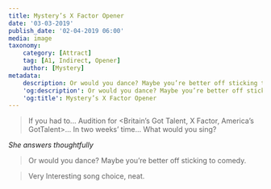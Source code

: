 ```yaml
---
title: Mystery’s X Factor Opener
date: '03-03-2019'
publish_date: '02-04-2019 06:00'
media: image
taxonomy:
    category: [Attract]
    tag: [A1, Indirect, Opener]
    author: [Mystery]
metadata:
    description: Or would you dance? Maybe you’re better off sticking to comedy.
    'og:description': Or would you dance? Maybe you’re better off sticking to comedy.
    'og:title': Mystery’s X Factor Opener
---
```


>  If you had to... Audition for <Britain’s Got Talent, X Factor, America’s GotTalent>... In two weeks’ time... What would you sing?

_She answers thoughtfully_

> Or would you dance? Maybe you’re better off sticking to comedy.

> Very Interesting song choice, neat.